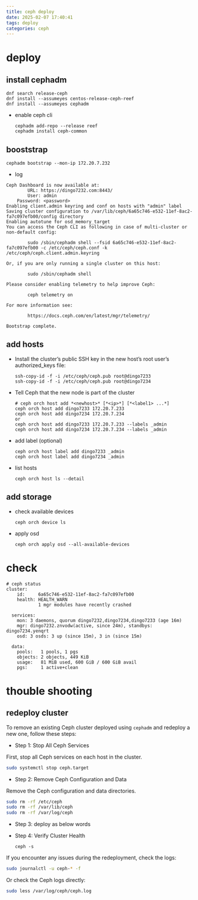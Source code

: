 ```yaml
---
title: ceph deploy
date: 2025-02-07 17:40:41
tags: deploy
categories: ceph
---
```


# deploy

## install cephadm

```shell
dnf search release-ceph
dnf install --assumeyes centos-release-ceph-reef
dnf install --assumeyes cephadm
```

- enable ceph cli

  ```shell
  cephadm add-repo --release reef
  cephadm install ceph-common
  ```

## booststrap

```shell
cephadm bootstrap --mon-ip 172.20.7.232
```

- log
```shell
Ceph Dashboard is now available at:
        URL: https://dingo7232.com:8443/
        User: admin
    Password: <password>
Enabling client.admin keyring and conf on hosts with "admin" label
Saving cluster configuration to /var/lib/ceph/6a65c746-e532-11ef-8ac2-fa7c097efb00/config directory
Enabling autotune for osd_memory_target
You can access the Ceph CLI as following in case of multi-cluster or non-default config:

        sudo /sbin/cephadm shell --fsid 6a65c746-e532-11ef-8ac2-fa7c097efb00 -c /etc/ceph/ceph.conf -k /etc/ceph/ceph.client.admin.keyring

Or, if you are only running a single cluster on this host:

        sudo /sbin/cephadm shell

Please consider enabling telemetry to help improve Ceph:

        ceph telemetry on

For more information see:

        https://docs.ceph.com/en/latest/mgr/telemetry/

Bootstrap complete.

```


## add hosts

- Install the cluster’s public SSH key in the new host’s root user’s authorized_keys file:
  ```shell
  ssh-copy-id -f -i /etc/ceph/ceph.pub root@dingo7233
  ssh-copy-id -f -i /etc/ceph/ceph.pub root@dingo7234
  ```

- Tell Ceph that the new node is part of the cluster
  ```shell
  # ceph orch host add *<newhost>* [*<ip>*] [*<label1> ...*]
  ceph orch host add dingo7233 172.20.7.233
  ceph orch host add dingo7234 172.20.7.234
  or
  ceph orch host add dingo7233 172.20.7.233 --labels _admin
  ceph orch host add dingo7234 172.20.7.234 --labels _admin
  ```

- add label (optional)
  ```shell
  ceph orch host label add dingo7233 _admin
  ceph orch host label add dingo7234 _admin
  ```

- list hosts

  ```shell
  ceph orch host ls --detail
  ```

## add storage

- check available devices
  ```shell
  ceph orch device ls
  ```

- apply osd
  ```shell
  ceph orch apply osd --all-available-devices
  ```

# check
```shell
# ceph status
cluster:
    id:     6a65c746-e532-11ef-8ac2-fa7c097efb00
    health: HEALTH_WARN
            1 mgr modules have recently crashed

  services:
    mon: 3 daemons, quorum dingo7232,dingo7234,dingo7233 (age 16m)
    mgr: dingo7232.znvodw(active, since 24m), standbys: dingo7234.yenqrt
    osd: 3 osds: 3 up (since 15m), 3 in (since 15m)

  data:
    pools:   1 pools, 1 pgs
    objects: 2 objects, 449 KiB
    usage:   81 MiB used, 600 GiB / 600 GiB avail
    pgs:     1 active+clean
```


# thouble shooting
## redeploy cluster
To remove an existing Ceph cluster deployed using `cephadm` and redeploy a new one, follow these steps:

- Step 1: Stop All Ceph Services

First, stop all Ceph services on each host in the cluster.

```bash
sudo systemctl stop ceph.target
```

- Step 2: Remove Ceph Configuration and Data

Remove the Ceph configuration and data directories.

```bash
sudo rm -rf /etc/ceph
sudo rm -rf /var/lib/ceph
sudo rm -rf /var/log/ceph
```

- Step 3: deploy as below words

- Step 4: Verify Cluster Health

  ```shell
  ceph -s
  ```

If you encounter any issues during the redeployment, check the logs:

```bash
sudo journalctl -u ceph-* -f
```

Or check the Ceph logs directly:

```bash
sudo less /var/log/ceph/ceph.log
```
